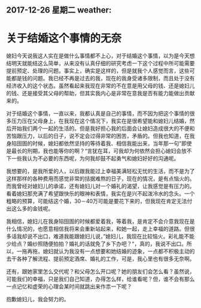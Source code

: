 2017-12-26	星期二	weather:
--------------------
# 关于结婚这个事情的无奈

媳妇今天说我这人实在是做什么事情都不上心，对于结婚这个事情，以为是今天想结明天就能结这么简单，从来没有认真仔细的研究考虑一下这个过程中所可能需要提前预定、处理的问题。事实上，确实是这样的，但是就我个人感觉而言，这些可能都是钱的问题。我已经不再是过去的我，现在的我身受诸多限制，而且处于没有经济收入的这个状态。虽然看起来我现在非常的不在意是用父母的钱、还是媳妇儿的钱、还是接受其父母的帮助，但其实我内心是非常在意我是否有能力能做出贡献来的。

对于结婚这个事情，一直以来，我都认真是自己的事情，而不因为把这个事情的很多压力压在父母身上，在我现在这个情况下，我实在是很希望能和媳妇儿结婚，然后开始我们两个一起的生活的。但是我好担心我的后面会让媳妇造成很大的不便和苦恼跟压力，以后的日子，说不定会过得非常的困苦，矛盾的。但我也知道，在我身陷囹圄的时候，媳妇都依然坚持的等待着我、相信我能出来，当年那一句”即使是最长的刑期，我也能等你的啊？“言犹在耳，可我却为何依然会担心媳妇会放不下一些我认为不必要的东西呢，为何我却鼓不起勇气和媳妇好好的沟通呢。

我想要的，是我所爱的人，以后跟我能过上幸福美满轻松无忧的生活，而不是为了这样那样的各种费用而感觉非常的拮据难熬的日子，现在的情况，是有点恼火的。而我曾经对媳妇儿的承诺，还有媳妇儿对一个婚礼的渴望，让我感觉是有压力的。看着媳妇那充满了希望跟快乐的眼神和表情，我实在是兴不起泼冷水的念头。一个粗略的预算，可能结这个婚，30－40万可能是要花下来的，但我现在肯定无法付出这么多的金钱呢。

我相信，媳妇儿在我身陷囹圄的时候都爱着我，等着我，是肯定不会介意我现在是什么情况的，也愿意相信我将来会重新站起来，和她一起，走上幸福的道路。但很多话我却说不出口，难道我能跟媳妇儿说，”媳妇儿，我现在比较恼火。彩礼能不能少给点？婚纱照随便拍拍？婚礼的话就免了乡下办吧？“，真的，我说不出口。所以，一拖再拖，媳妇就认为我没有一点想要和她结婚的迹象，一点都不积极主动的去干各种了解流程、提前预定酒席、婚礼的工作，可是，我心里也有很多无奈啊。

还有，跟她家里怎么交代呢？和父母怎么开口呢？她的朋友们会怎么看？虽然说，可能我们的幸福，只是我们自己知道，办得怎么样，给谁看呢？但，谁不会有那么一点记忆和虚荣的心理会某时间就跳出来作祟一下呢？

抱歉媳妇儿，我会努力的。
